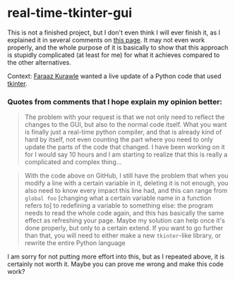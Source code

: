 # real-time-tkinter-gui
This is not a finished project, but I don't even think I will ever finish it, as I explained it in several comments on [this page](https://stackoverflow.com/questions/71546744).
It may not even work properly, and the whole purpose of it is basically to show that this approach is stupidly complicated (at least for me) for what it achieves compared to the other alternatives.

Context: [Faraaz Kurawle](https://stackoverflow.com/users/16187613) wanted a live update of a Python code that used [tkinter](https://docs.python.org/3/library/tkinter.html).

### Quotes from comments that I hope explain my opinion better:

> The problem with your request is that we not only need to reflect the changes to the GUI, but also to the normal code itself.
> What you want is finally just a real-time python compiler, and that is already kind of hard by itself, not even counting the part where you need to only update the parts of the code that changed.
> I have been working on it for I would say 10 hours and I am starting to realize that this is really a complicated and complex thing...

> With the code above on GitHub, I still have the problem that when you modify a line with a certain variable in it, deleting it is not enough, you also need to know every impact this line had, and this can range from `global foo` \[changing what a certain variable name in a function refers to\] to redefining a variable to something else: the program needs to read the whole code again, and this has basically the same effect as refreshing your page.
> Maybe my solution can help once it's done properly, but only to a certain extend. If you want to go further than that, you will need to either make a new `tkinter`-like library, or rewrite the entire Python language

I am sorry for not putting more effort into this, but as I repeated above, it is certainly not worth it. Maybe you can prove me wrong and make this code work?
